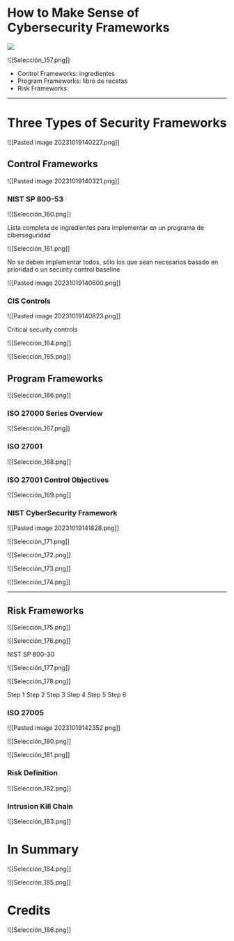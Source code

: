 
# How to Make Sense of Cybersecurity Frameworks

![](https://www.youtube.com/watch?v=dt2IqidgpS4)


![[Selección_157.png]]


* Control Frameworks: ingredientes
* Program Frameworks: libro de recetas
* Risk Frameworks: 

---

# Three Types of Security Frameworks

![[Pasted image 20231019140227.png]]


## Control Frameworks
![[Pasted image 20231019140321.png]]


### NIST SP 800-53

![[Selección_160.png]]

Lista completa de ingredientes para implementar en un programa de ciberseguridad

![[Selección_161.png]]

No se deben implementar todos, sólo los que sean necesarios
basado en prioridad o un security control baseline

![[Pasted image 20231019140600.png]]

### CIS Controls

![[Pasted image 20231019140823.png]]

Critical security controls

![[Selección_164.png]]

![[Selección_165.png]]




## Program Frameworks

![[Selección_166.png]]


### ISO 27000 Series Overview

![[Selección_167.png]]

### ISO 27001

![[Selección_168.png]]

### ISO 27001 Control Objectives

![[Selección_169.png]]

### NIST CyberSecurity Framework

![[Pasted image 20231019141828.png]]

![[Selección_171.png]]

![[Selección_172.png]]

![[Selección_173.png]]

![[Selección_174.png]]



---
## Risk Frameworks 

![[Selección_175.png]]


![[Selección_176.png]]

NIST SP 800-30

![[Selección_177.png]]


![[Selección_178.png]]

Step 1
Step 2
Step 3
Step 4
Step 5
Step 6


### ISO 27005

![[Pasted image 20231019142352.png]]

![[Selección_180.png]]

![[Selección_181.png]]

### Risk Definition

![[Selección_182.png]]

### Intrusion Kill Chain
![[Selección_183.png]]

# In Summary

![[Selección_184.png]]

![[Selección_185.png]]

# Credits

![[Selección_186.png]]